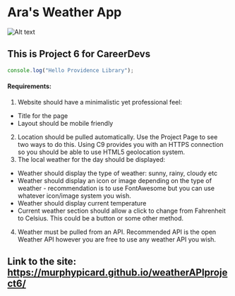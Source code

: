 # Ara's Weather App

![Alt text](C:\Users\ADMIN\Pictures\weatherAppThumb.PNG)

## This is Project 6 for CareerDevs

```javascript
console.log("Hello Providence Library");
```

#### Requirements:

1. Website should have a minimalistic yet professional feel:
  * Title for the page
  * Layout should be mobile friendly
2. Location should be pulled automatically. Use the Project Page to see two ways to do this. Using C9 provides you with an HTTPS connection so you should be able to use HTML5 geolocation system.
3. The local weather for the day should be displayed:
  * Weather should display the type of weather: sunny, rainy, cloudy etc
  * Weather should display an icon or image depending on the type of weather - recommendation is to use FontAwesome but you can use whatever icon/image system you wish.
  * Weather should display current temperature
  * Current weather section should allow a click to change from Fahrenheit to Celsius. This could be a button or some other method.
4. Weather must be pulled from an API. Recommended API is the open Weather API however you are free to use any weather API you wish.





## Link to the site: https://murphypicard.github.io/weatherAPIproject6/
